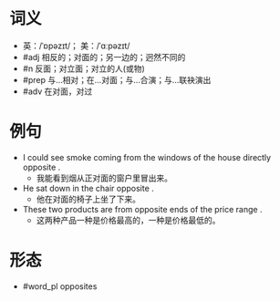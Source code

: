 # 词义
- 英：/ˈɒpəzɪt/； 美：/ˈɑːpəzɪt/
- #adj 相反的；对面的；另一边的；迥然不同的
- #n 反面；对立面；对立的人(或物)
- #prep 与…相对；在…对面；与…合演；与…联袂演出
- #adv 在对面，对过
# 例句
- I could see smoke coming from the windows of the house directly opposite .
	- 我能看到烟从正对面的窗户里冒出来。
- He sat down in the chair opposite .
	- 他在对面的椅子上坐了下来。
- These two products are from opposite ends of the price range .
	- 这两种产品一种是价格最高的，一种是价格最低的。
# 形态
- #word_pl opposites
